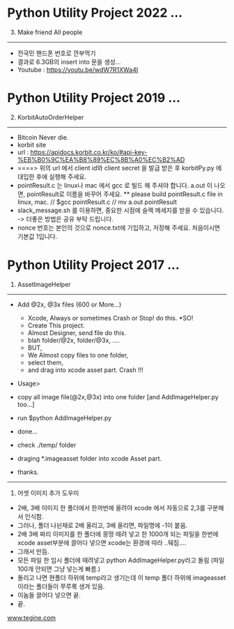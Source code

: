 Python Utility Project 2022 ...
===============================
3. Make friend All people
-------------------
* 전국민 핸드폰 번호로 깐부먹기
* 결과로 6.3GB의 insert into 문을 생성...
* Youtube : https://youtu.be/wdW7R1XWa4I

Python Utility Project 2019 ...
===============================
2. KorbitAutoOrderHelper
-------------------
* Bitcoin Never die.
* korbit site
* url : https://apidocs.korbit.co.kr/ko/#api-key-%EB%B0%9C%EA%B8%89%EC%8B%A0%EC%B2%AD
* ====> 위의 url 에서 client id와 client secret 을 발급 받은 후 korbitPy.py 에 대입한 후에 실행해 주세요.
* pointResult.c 는 linux나 mac 에서 gcc 로 빌드 해 주셔야 합니다. a.out 이 나오면, pointResult로 이름을 바꾸어 주세요.
** please build pointResult.c file in linux, mac. // $gcc pointResult.c // mv a.out pointResult
* slack_message.sh 를 이용하면, 중요한 시점에 슬랙 메세지를 받을 수 있습니다. -> 더좋은 방법은 공유 부탁 드립니다. 
* nonce 번호는 본인의 것으로 nonce.txt에 기입하고, 저장해 주세요. 처음이시면 기본값 1입니다.

Python Utility Project 2017 ... 
===============================
1. AssetImageHelper
-------------------
* Add @2x, @3x files (600 or More...)
	* Xcode, Always or sometimes Crash or Stop! do this.
*SO!
	* Create This project.
	* Almost Designer, send file do this.
	* blah folder/@2x, folder/@3x, .... 
	* BUT,
	* We Almost copy files to one folder, 
	* select them, 
	* and drag into xcode asset part. 
Crash !!!

* Usage>
* copy all image file(@2x,@3x) into one folder [and AddImageHelper.py too...]
* run $python AddImageHelper.py
* done...
* check ./temp/ folder
* draging *.imageasset folder into xcode Asset part.
* thanks.
***
1. 어셋 이미지 추가 도우미
* 2배, 3배 이미지 한 폴더에서 한꺼번에 올려야 xcode 에서 자동으로 2,3를 구분해서 인식함.
* 그러나, 폴더 나뉜채로 2배 올리고, 3배 올리면, 파일명에 -1이 붙음.
* 2배 3배 짜리 이미지를 한 폴더에 몽땅 때려 넣고 한 1000개 되는 파일을 한번에 xcode asset부분에 끌어다 넣으면 xcode는 환경에 따라 ..뒈짐....
* 그래서 만듬.
* 모든 파일 한 임시 폴더에 때려넣고 python AddImageHelper.py라고 돌림 (파일 100개 안되면 그냥 넣는게 빠름.)
* 돌리고 나면 현폴더 하위에 temp라고 생기는데 이 temp 폴더 하위에 imageasset이라는 폴더들이 쭈루룩 생겨 있음.
* 이놈들 끌어다 넣으면 끝.
* 끝.

www.tegine.com
